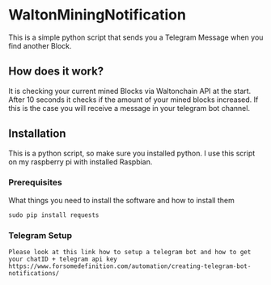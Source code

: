 # WaltonMiningNotification

This is a simple python script that sends you a Telegram Message when you find another Block.
## How does it work?
It is checking your current mined Blocks via Waltonchain API at the start.
After 10 seconds it checks if the amount of your mined blocks increased.
If this is the case you will receive a message in your telegram bot channel.



## Installation

This is a python script, so make sure you installed python. I use this script on my raspberry pi with installed Raspbian.

### Prerequisites

What things you need to install the software and how to install them

```
sudo pip install requests
```

### Telegram Setup
```
Please look at this link how to setup a telegram bot and how to get your chatID + telegram api key
https://www.forsomedefinition.com/automation/creating-telegram-bot-notifications/
```

